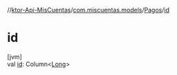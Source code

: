 //[ktor-Api-MisCuentas](../../../index.md)/[com.miscuentas.models](../index.md)/[Pagos](index.md)/[id](id.md)

# id

[jvm]\
val [id](id.md): Column&lt;[Long](https://kotlinlang.org/api/latest/jvm/stdlib/kotlin/-long/index.html)&gt;
